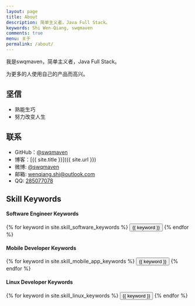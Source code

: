 ```yaml
---
layout: page
title: About
description: 简单主义者，Java Full Stack。
keywords: Shi Wen-Qiang, swqmaven
comments: true
menu: 关于
permalink: /about/
---
```


我是swqmaven，简单主义者，Java Full Stack。

为更多的人使用自己的产品而高兴。

## 坚信

* 熟能生巧
* 努力改变人生

## 联系

* GitHub：[@swqmaven](https://github.com/swqmaven)
* 博客：[{{ site.title }}]({{ site.url }})
* 微博: [@swqmaven](http://weibo.com/swqmaven)
* 邮箱: [wenqiang.shi@outlook.com](wenqiang.shi@outlook.com)
* QQ: [285077078](285077078)

## Skill Keywords

#### Software Engineer Keywords
<div class="btn-inline">
    {% for keyword in site.skill_software_keywords %}
    <button class="btn btn-outline" type="button">{{ keyword }}</button>
    {% endfor %}
</div>

#### Mobile Developer Keywords
<div class="btn-inline">
    {% for keyword in site.skill_mobile_app_keywords %}
    <button class="btn btn-outline" type="button">{{ keyword }}</button>
    {% endfor %}
</div>

#### Linux Developer Keywords
<div class="btn-inline">
    {% for keyword in site.skill_linux_keywords %}
    <button class="btn btn-outline" type="button">{{ keyword }}</button>
    {% endfor %}
</div>
